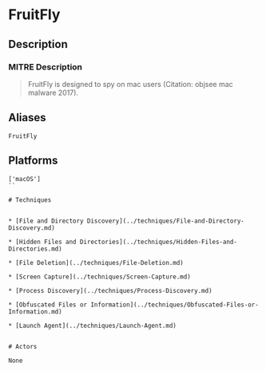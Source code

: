 
# FruitFly

## Description

### MITRE Description

> FruitFly is designed to spy on mac users  (Citation: objsee mac malware 2017).

## Aliases

```
FruitFly
```

## Platforms

```
['macOS']
``

# Techniques


* [File and Directory Discovery](../techniques/File-and-Directory-Discovery.md)

* [Hidden Files and Directories](../techniques/Hidden-Files-and-Directories.md)
    
* [File Deletion](../techniques/File-Deletion.md)
    
* [Screen Capture](../techniques/Screen-Capture.md)
    
* [Process Discovery](../techniques/Process-Discovery.md)
    
* [Obfuscated Files or Information](../techniques/Obfuscated-Files-or-Information.md)
    
* [Launch Agent](../techniques/Launch-Agent.md)
    

# Actors

None
